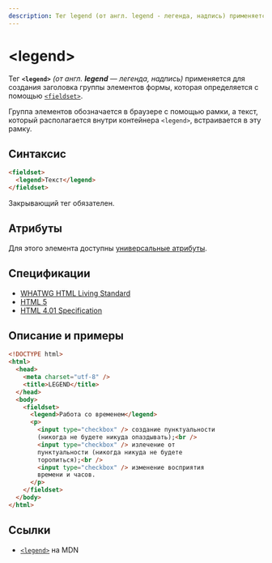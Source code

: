 ```yaml
---
description: Тег legend (от англ. legend - легенда, надпись) применяется для создания заголовка группы элементов формы, которая определяется с помощью fieldset
---
```


# &lt;legend&gt;

Тег **`<legend>`** _(от англ. **legend** — легенда, надпись)_ применяется для создания заголовка группы элементов формы, которая определяется с помощью [`<fieldset>`](fieldset.md).

Группа элементов обозначается в браузере с помощью рамки, а текст, который располагается внутри контейнера `<legend>`, встраивается в эту рамку.

## Синтаксис

```html
<fieldset>
  <legend>Текст</legend>
</fieldset>
```

Закрывающий тег обязателен.

## Атрибуты

Для этого элемента доступны [универсальные атрибуты](uni-attr.md).

## Спецификации

- [WHATWG HTML Living Standard](https://html.spec.whatwg.org/multipage/forms.html#the-label-element)
- [HTML 5](http://www.w3.org/TR/html5/forms.html#the-label-element)
- [HTML 4.01 Specification](http://www.w3.org/TR/html401/interact/forms.html#h-17.9.1)

## Описание и примеры

```html
<!DOCTYPE html>
<html>
  <head>
    <meta charset="utf-8" />
    <title>LEGEND</title>
  </head>
  <body>
    <fieldset>
      <legend>Работа со временем</legend>
      <p>
        <input type="checkbox" /> создание пунктуальности
        (никогда не будете никуда опаздывать);<br />
        <input type="checkbox" /> излечение от
        пунктуальности (никогда никуда не будете
        торопиться);<br />
        <input type="checkbox" /> изменение восприятия
        времени и часов.
      </p>
    </fieldset>
  </body>
</html>
```

## Ссылки

- [`<legend>`](https://developer.mozilla.org/ru/docs/Web/HTML/Element/legend) на MDN
